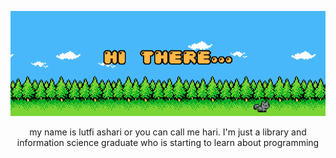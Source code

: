 <div width:750; height:250>
<p align="center">
  <img src="hai there.gif" alt="animated" />
</p>

<p align="center" >my name is lutfi ashari or you can call me hari. I'm just a library and information science graduate who is starting to learn about programming</p>
</div>

